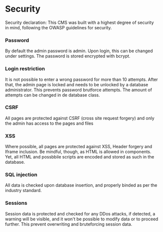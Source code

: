 # Security

Security declaration: This CMS was built with a highest degree of security in mind, following the OWASP guidelines for security.

### Password
By default the admin password is admin. Upon login, this can be changed under settings. The password is stored encrypted with bcrypt.

### Login restriction
It is not possible to enter a wrong password for more than 10 attempts. After that, the admin page is locked and needs to be unlocked by a database administrator. This prevents password brutforce attempts. The amount of attempts can be changed in de database class.

### CSRF
All pages are protected against CSRF (cross site request forgery) and only the admin has access to the pages and files

### XSS
Where possible, all pages are protected against XSS, Header forgery and Iframe inclusion. Be mindful, though, as HTML is allowed in components. Yet, all HTML and possbbile scripts are encoded and stored as such in the database.

### SQL injection
All data is checked upon database insertion, and properly binded as per the industry standard.

### Sessions
Session data is protected and checked for any DDos attacks, if detected, a warning will be visible, and it won't be possible to modify data or to proceed further. This prevent overwriting and bruteforcing session data.
